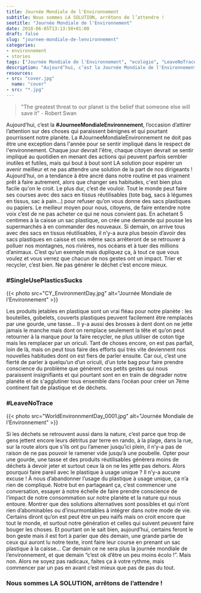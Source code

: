 ```yaml
---
title: Journée Mondiale de l'Environnement
subtitle: Nous sommes LA SOLUTION, arrêtons de l’attendre !
seotitle: "Journée Mondiale de l'Environnement"
date: 2018-06-05T13:13:50+01:00
draft: false
slug: "journee-mondiale-de-lenvironnement"
categories:
- environnement
- stories
tags: ["Journée Mondiale de l'Environnement", "ecologie", "LeaveNoTrace", "Leave No trace", "environnement", "avenir"]
description: "Aujourd’hui, c’est la Journée Mondiale de l'Environnement, l’occasion d’attirer l’attention sur des choses qui paraissent bénignes et qui pourtant pourrissent notre planète."
resources:
- src: "cover.jpg"
  name: "cover"
- src: "*.jpg"
---
```


> "The greatest threat to our planet is the belief that someone else will save it" - Robert Swan

Aujourd’hui, c’est la **#JourneeMondialeEnvironnement**, l’occasion d’attirer l’attention sur des choses qui paraissent bénignes et qui pourtant pourrissent notre planète. La #JourneeMondialeEnvironnement ne doit pas être une exception dans l'année pour se sentir impliqué dans le respect de l'environnement. Chaque jour devrait l'être, chaque citoyen devrait se sentir impliqué au quotidien en menant des actions qui peuvent parfois sembler inutiles et futiles, mais qui bout à bout sont LA solution pour espérer un avenir meilleur et ne pas attendre une solution de la part de nos dirigeants ! Aujourd’hui, on a tendance à être ancré dans notre routine et pas vraiment prêt à faire autrement, alors que changer ses habitudes, c'est bien plus facile qu'on le croit. Le plus dur, c’est de vouloir. Tout le monde peut faire ses courses avec des sacs en tissus réutilisables (tote bag, sacs à légumes en tissus, sac à pain…) pour refuser qu’on vous donne des sacs plastiques ou papiers. Le meilleur moyen pour nous, citoyens, de faire entendre notre voix c’est de ne pas acheter ce qui ne nous convient pas. En achetant 5 centimes à la caisse un sac plastique, on crée une demande qui pousse les supermarchés à en commander des nouveaux. Si demain, on arrive tous avec des sacs en tissus réutilisables, il n’y-a aura plus besoin d’avoir des sacs plastiques en caisse et ces même sacs arrêteront de se retrouver à polluer nos montagnes, nos rivières, nos océans et à tuer des millions d’animaux. C’est qu’un exemple mais dupliquez ça, à tout ce que vous voulez et vous verrez que chacun de nos gestes ont un impact. Trier et recycler, c’est bien. Ne pas générer le déchet c’est encore mieux.

### #SingleUsePlasticsSucks

{{< photo src="CY_EnvironmentDay.jpg" alt="Journée Mondiale de l'Environnement" >}}

Les produits jetables en plastique sont un vrai fléau pour notre planète : les bouteilles, gobelets, couverts plastiques peuvent facilement être remplacés par une gourde, une tasse… Il y-a aussi des brosses à dent dont on ne jette jamais le manche mais dont on remplace seulement la tête et qu’on peut retourner à la marque pour la faire recycler, ne plus utiliser de coton tige mais les remplacer par un oriculi. Tant de choses encore, on est pas parfait, loin de là, mais on peut tous faire des efforts qui très vite deviennent nos nouvelles habitudes dont on est fiers de parler ensuite. Car oui, c’est une fierté de parler à quelqu’un d’un oriculi, d’un tote bag pour faire prendre conscience du problème que génèrent ces petits gestes qui nous paraissent insignifiants et qui pourtant sont en en train de dégrader notre planète et de s'agglutiner tous ensemble dans l’océan pour créer un 7ème continent fait de plastique et de déchets.

### #LeaveNoTrace

{{< photo src="WorldEnvironnmentDay_0001.jpg" alt="Journée Mondiale de l'Environnement" >}}

Si les déchets se retrouvent aussi dans la nature, c’est parce que trop de gens jettent encore leurs détritus par terre en rando, à la plage, dans la rue, sur la route alors que s’ils ont pu l’amener jusqu’ici plein, il n’y-a pas de raison de ne pas pouvoir le ramener vide jusqu’à une poubelle. Opter pour une gourde, une tasse et des produits réutilisables génèrera moins de déchets à devoir jeter et surtout ceux là on ne les jette pas dehors. Alors pourquoi faire pareil avec le plastique à usage unique ? Il n’y-a aucune excuse ! À nous d’abandonner l’usage du plastique à usage unique, ça n’a rien de compliqué. Notre but en partageant ça, c’est commencer une conversation, essayer à notre échelle de faire prendre conscience de l’impact de notre consommation sur notre planète et la nature qui nous entoure. Montrer que des solutions alternatives sont possibles et qui n’ont rien d’abominables ou d’insurmontables à intégrer dans notre mode de vie. Certains diront qu’on est peut être un peu naïfs mais on croit encore que tout le monde, et surtout notre génération et celles qui suivent peuvent faire bouger les choses. Et pourtant on le sait bien, aujourd’hui, certains feront le bon geste mais il est fort à parier que dès demain, une grande partie de ceux qui auront lu notre texte, iront faire leur course en prenant un sac plastique à la caisse… Car demain ce ne sera plus la journée mondiale de l’environnement, et que demain “c’est ok d’être un peu moins écolo !”. Mais non. Alors ne soyez pas radicaux, faites ça à votre rythme, mais commencer par un pas en avant c’est mieux que pas de pas du tout.

### Nous sommes LA SOLUTION, arrêtons de l’attendre !
